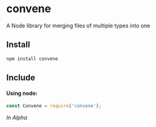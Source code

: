 # convene

A Node library for merging files of multiple types into one

Install
-------
```javascript
npm install convene
```

Include
-------

#### Using node:
```javascript
const Convene = require('convene');
```

*In Alpha*